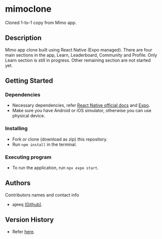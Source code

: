 # mimoclone

Cloned 1-to-1 copy from Mimo app.

## Description

Mimo app clone built using React Native (Expo managed). There are four main sections in the app, Learn, Leaderboard, Community and Profile.
Only Learn section is still in progress. Other remaining section are not started yet.

## Getting Started

### Dependencies

* Necessary dependencies, refer [React Native official docs](https://reactnative.dev/) and [Expo](https://expo.dev/).
* Make sure you have Android or iOS simulator, otherwise you can use physical device.

### Installing

* Fork or clone (download as zip) this repository.
* Run ```npm install``` in the terminal.

### Executing program

* To run the application, run ```npx expo start```.

<!-- ## Help

If you encounter any such error, it is a best practice to clean the project using following commands in the terminal(currently applicable for android):
* ```cd android```
* ```gradlew clean``` -->

## Authors

Contributors names and contact info

* ajeeq [(Github)](https://github.com/ajeeq/).

## Version History

* Refer [here](https://github.com/ajeeq/mimoclone/commits/master).

<!-- ## License -->

<!-- This project is licensed under the [NAME HERE] License - see the LICENSE.md file for details -->

<!-- ## Acknowledgments

Inspiration, code snippets, etc.
* [awesome-readme](https://github.com/matiassingers/awesome-readme)
* [PurpleBooth](https://gist.github.com/PurpleBooth/109311bb0361f32d87a2)
* [dbader](https://github.com/dbader/readme-template)
* [zenorocha](https://gist.github.com/zenorocha/4526327)
* [fvcproductions](https://gist.github.com/fvcproductions/1bfc2d4aecb01a834b46) -->
